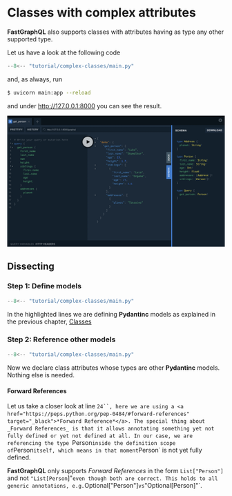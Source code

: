 # Classes with complex attributes

**FastGraphQL** also supports classes with attributes
having as type any other supported type.

Let us have a look at the following code

```python title="main.py" linenums="1"
--8<-- "tutorial/complex-classes/main.py"
```

and, as always, run

```sh
$ uvicorn main:app --reload
```

and under <a href="http://127.0.0.1:8000" target="_blank">http://127.0.0.1:8000</a>
you can see the result.

![Image](../assets/tutorial/complex-classes/get_person.png)

## Dissecting

### Step 1: Define models

```python title="main.py" linenums="1" hl_lines="12 13 17 18"
--8<-- "tutorial/complex-classes/main.py"
```

In the highlighted lines we are defining **Pydantinc** models as explained in the
previous chapter, [Classes](simple-classes.md)

### Step 2: Reference other models

```python title="main.py" linenums="1" hl_lines="23 24"
--8<-- "tutorial/complex-classes/main.py"
```

Now we declare class attributes whose types are other **Pydantinc** models.
Nothing else is needed.

#### Forward References

Let us take a closer look at line `24``, here we are using a
<a href="https://peps.python.org/pep-0484/#forward-references" target="_black">*Forward Reference*</a>.
The special thing about _Forward References_ is that it allows annotating something
yet not fully defined or yet not defined at all. In our case, we are referencing
the type `Person` inside the definition scope of `Person` itself, which means in that
moment `Person` is not yet fully defined.

**FastGraphQL** only supports _Forward References_ in the form `List["Person"]` and not
`"List[Person`]"` even though both are correct. This holds to all generic
annotations, e.g. `Optional["Person"]` vs `"Optional[Person]"`.


